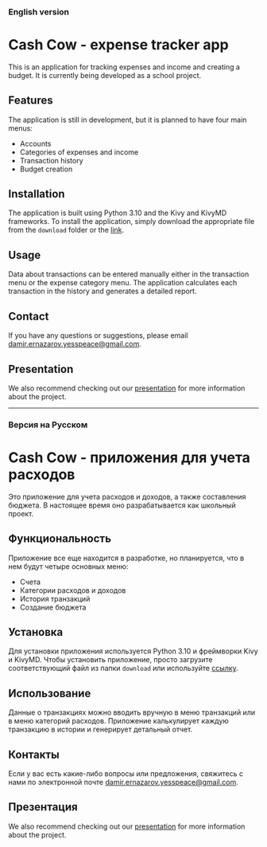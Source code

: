 ### English version

# Cash Cow - expense tracker app

This is an application for tracking expenses and income and creating a budget. It is currently being developed as a school project.

## Features

The application is still in development, but it is planned to have four main menus:
- Accounts
- Categories of expenses and income
- Transaction history
- Budget creation

## Installation

The application is built using Python 3.10 and the Kivy and KivyMD frameworks. To install the application, simply download the appropriate file from the `download` folder or the [link]().

## Usage

Data about transactions can be entered manually either in the transaction menu or the expense category menu. The application calculates each transaction in the history and generates a detailed report.

## Contact

If you have any questions or suggestions, please email damir.ernazarov.yesspeace@gmail.com.

## Presentation

We also recommend checking out our [presentation](https://docs.google.com/presentation/d/1uidXIrrqYoYwO-60CMU89alcnqA_kzORhoNKwwhtAUc/edit?usp=sharing) for more information about the project.

____

### Версия на Русском

# Cash Cow - приложения для учета расходов

Это приложение для учета расходов и доходов, а также составления бюджета. В настоящее время оно разрабатывается как школьный проект.

## Функциональность

Приложение все еще находится в разработке, но планируется, что в нем будут четыре основных меню:
- Счета
- Категории расходов и доходов
- История транзакций
- Создание бюджета

## Установка

Для установки приложения используется Python 3.10 и фреймворки Kivy и KivyMD. Чтобы установить приложение, просто загрузите соответствующий файл из папки `download` или используйте [ссылку]().

## Использование

Данные о транзакциях можно вводить вручную в меню транзакций или в меню категорий расходов. Приложение калькулирует каждую транзакцию в истории и генерирует детальный отчет.

## Контакты

Если у вас есть какие-либо вопросы или предложения, свяжитесь с нами по электронной почте damir.ernazarov.yesspeace@gmail.com.

## Презентация

We also recommend checking out our [presentation](https://docs.google.com/presentation/d/1uidXIrrqYoYwO-60CMU89alcnqA_kzORhoNKwwhtAUc/edit?usp=sharing) for more information about the project.
